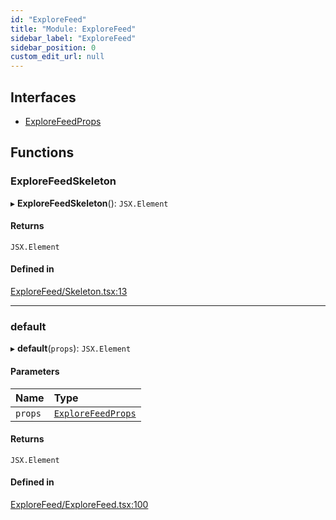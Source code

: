 ```yaml
---
id: "ExploreFeed"
title: "Module: ExploreFeed"
sidebar_label: "ExploreFeed"
sidebar_position: 0
custom_edit_url: null
---
```


## Interfaces

- [ExploreFeedProps](../interfaces/ExploreFeed.ExploreFeedProps)

## Functions

### ExploreFeedSkeleton

▸ **ExploreFeedSkeleton**(): `JSX.Element`

#### Returns

`JSX.Element`

#### Defined in

[ExploreFeed/Skeleton.tsx:13](https://github.com/selfcommunity/community-ui/blob/7f26f69/packages/sc-templates/src/components/ExploreFeed/Skeleton.tsx#L13)

___

### default

▸ **default**(`props`): `JSX.Element`

#### Parameters

| Name | Type |
| :------ | :------ |
| `props` | [`ExploreFeedProps`](../interfaces/ExploreFeed.ExploreFeedProps) |

#### Returns

`JSX.Element`

#### Defined in

[ExploreFeed/ExploreFeed.tsx:100](https://github.com/selfcommunity/community-ui/blob/7f26f69/packages/sc-templates/src/components/ExploreFeed/ExploreFeed.tsx#L100)

